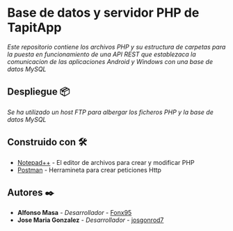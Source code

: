 # Base de datos y servidor PHP de TapitApp

_Este repositorio contiene los archivos PHP y su estructura de carpetas para la puesta en funcionamiento de una API REST que establezaca la comunicacion de las aplicaciones Android y Windows con una base de datos MySQL_

## Despliegue 📦

_Se ha utilizado un host FTP para albergar los ficheros PHP y la base de datos MySQL_

## Construido con 🛠️

* [Notepad++](https://notepad-plus-plus.org/downloads/) - El editor de archivos para crear y modificar PHP
* [Postman](https://www.postman.com/downloads/) - Herramineta para crear peticiones Http

## Autores ✒️

* **Alfonso Masa** - *Desarrollador* - [Fonx95](https://github.com/Fonx95)
* **Jose Maria Gonzalez** - *Desarrollador* - [josgonrod7](https://github.com/josgonrod7)